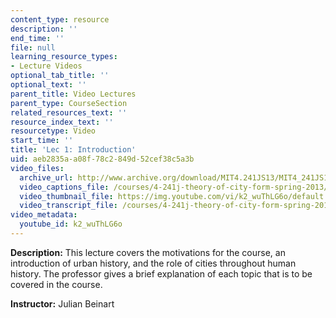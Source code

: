 ```yaml
---
content_type: resource
description: ''
end_time: ''
file: null
learning_resource_types:
- Lecture Videos
optional_tab_title: ''
optional_text: ''
parent_title: Video Lectures
parent_type: CourseSection
related_resources_text: ''
resource_index_text: ''
resourcetype: Video
start_time: ''
title: 'Lec 1: Introduction'
uid: aeb2835a-a08f-78c2-849d-52cef38c5a3b
video_files:
  archive_url: http://www.archive.org/download/MIT4.241JS13/MIT4_241JS13_lec01_300k.mp4
  video_captions_file: /courses/4-241j-theory-of-city-form-spring-2013/4b6492b0a8215a09a3453b898519bb93_k2_wuThLG6o.vtt
  video_thumbnail_file: https://img.youtube.com/vi/k2_wuThLG6o/default.jpg
  video_transcript_file: /courses/4-241j-theory-of-city-form-spring-2013/06419bc925fafe1c484a41724b690436_k2_wuThLG6o.pdf
video_metadata:
  youtube_id: k2_wuThLG6o
---
```


**Description:** This lecture covers the motivations for the course, an introduction of urban history, and the role of cities throughout human history. The professor gives a brief explanation of each topic that is to be covered in the course.

**Instructor:** Julian Beinart